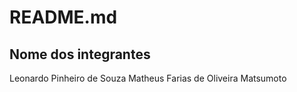 # README.md

## Nome dos integrantes

Leonardo Pinheiro de Souza
Matheus Farias de Oliveira Matsumoto